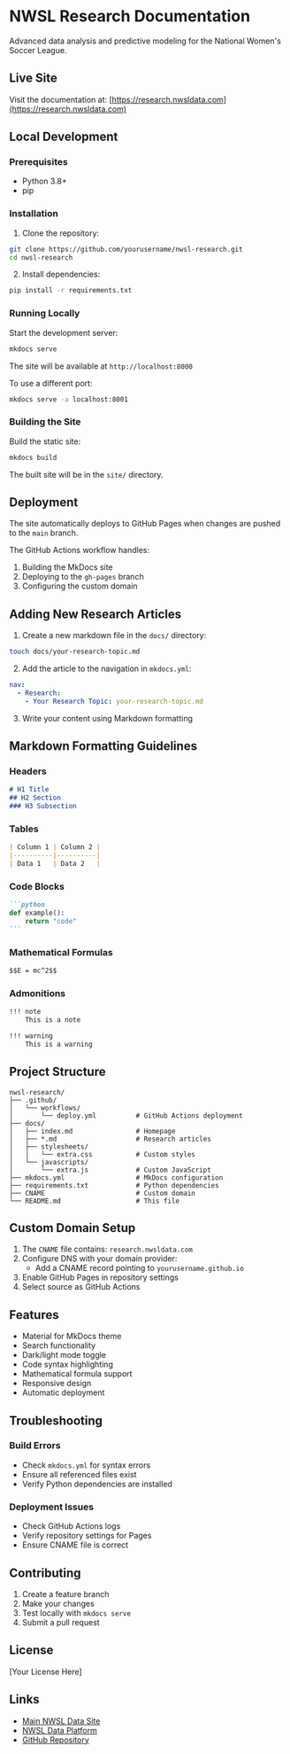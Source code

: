 # NWSL Research Documentation

Advanced data analysis and predictive modeling for the National Women's Soccer League.

## Live Site

Visit the documentation at: [https://research.nwsldata.com](https://research.nwsldata.com)

## Local Development

### Prerequisites

- Python 3.8+
- pip

### Installation

1. Clone the repository:
```bash
git clone https://github.com/yourusername/nwsl-research.git
cd nwsl-research
```

2. Install dependencies:
```bash
pip install -r requirements.txt
```

### Running Locally

Start the development server:
```bash
mkdocs serve
```

The site will be available at `http://localhost:8000`

To use a different port:
```bash
mkdocs serve -a localhost:8001
```

### Building the Site

Build the static site:
```bash
mkdocs build
```

The built site will be in the `site/` directory.

## Deployment

The site automatically deploys to GitHub Pages when changes are pushed to the `main` branch.

The GitHub Actions workflow handles:
1. Building the MkDocs site
2. Deploying to the `gh-pages` branch
3. Configuring the custom domain

## Adding New Research Articles

1. Create a new markdown file in the `docs/` directory:
```bash
touch docs/your-research-topic.md
```

2. Add the article to the navigation in `mkdocs.yml`:
```yaml
nav:
  - Research:
    - Your Research Topic: your-research-topic.md
```

3. Write your content using Markdown formatting

## Markdown Formatting Guidelines

### Headers
```markdown
# H1 Title
## H2 Section
### H3 Subsection
```

### Tables
```markdown
| Column 1 | Column 2 |
|----------|----------|
| Data 1   | Data 2   |
```

### Code Blocks
````markdown
```python
def example():
    return "code"
```
````

### Mathematical Formulas
```markdown
$$E = mc^2$$
```

### Admonitions
```markdown
!!! note
    This is a note

!!! warning
    This is a warning
```

## Project Structure

```
nwsl-research/
├── .github/
│   └── workflows/
│       └── deploy.yml          # GitHub Actions deployment
├── docs/
│   ├── index.md                # Homepage
│   ├── *.md                    # Research articles
│   ├── stylesheets/
│   │   └── extra.css           # Custom styles
│   └── javascripts/
│       └── extra.js            # Custom JavaScript
├── mkdocs.yml                  # MkDocs configuration
├── requirements.txt            # Python dependencies
├── CNAME                       # Custom domain
└── README.md                   # This file
```

## Custom Domain Setup

1. The `CNAME` file contains: `research.nwsldata.com`
2. Configure DNS with your domain provider:
   - Add a CNAME record pointing to `yourusername.github.io`
3. Enable GitHub Pages in repository settings
4. Select source as GitHub Actions

## Features

- Material for MkDocs theme
- Search functionality
- Dark/light mode toggle
- Code syntax highlighting
- Mathematical formula support
- Responsive design
- Automatic deployment

## Troubleshooting

### Build Errors
- Check `mkdocs.yml` for syntax errors
- Ensure all referenced files exist
- Verify Python dependencies are installed

### Deployment Issues
- Check GitHub Actions logs
- Verify repository settings for Pages
- Ensure CNAME file is correct

## Contributing

1. Create a feature branch
2. Make your changes
3. Test locally with `mkdocs serve`
4. Submit a pull request

## License

[Your License Here]

## Links

- [Main NWSL Data Site](https://nwsldata.com)
- [NWSL Data Platform](https://platform.nwsldata.com)
- [GitHub Repository](https://github.com/yourusername/nwsl-research)